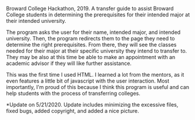 Broward College Hackathon, 2019.
  A transfer guide to assist Broward College students 
  in determining the prerequisites for their intended major at their intended university.

  The program asks the user for their name, intended major, and intended university. Then, the program redirects them to the page
  they need to determine the right prerequisites. From there, they will see the classes needed for their major at their
  specific university they intend to transfer to. They may be also at this time be able to make an appointment with an academic 
  advisor if they will like further assistance.
  
  
  This was the first time I used HTML. I learned a lot from the mentors, as it even features a little bit of javascript with the user         interaction. Most importantly, I'm proud of this because I think this program is useful and can help students with the process of        transferring colleges.
  
  *Update on 5/21/2020. Update includes minimizing the excessive files, fixed bugs, added copyright, and added a nice picture.
